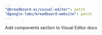 ```yaml
---
"@breadboard-ai/visual-editor": patch
"@google-labs/breadboard-website": patch
---
```


Add components section to Visual Editor docs
